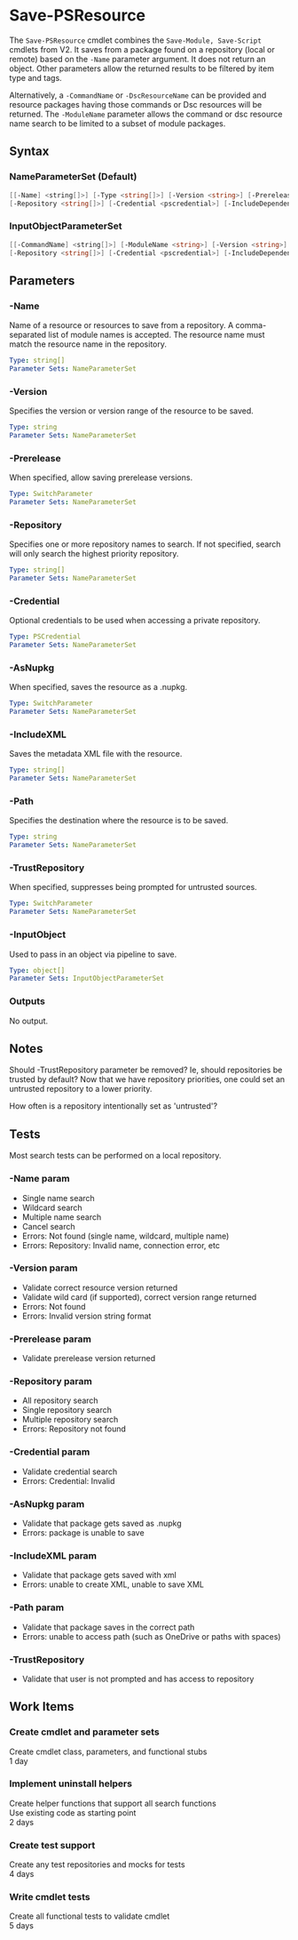 # Save-PSResource

The `Save-PSResource` cmdlet combines the `Save-Module, Save-Script` cmdlets from V2.
It saves from a package found on a repository (local or remote) based on the `-Name` parameter argument.
It does not return an object.
Other parameters allow the returned results to be filtered by item type and tags.  

Alternatively, a `-CommandName` or `-DscResourceName` can be provided and resource packages having those commands or Dsc resources will be returned.
The `-ModuleName` parameter allows the command or dsc resource name search to be limited to a subset of module packages.  

## Syntax

### NameParameterSet (Default)
``` PowerShell
[[-Name] <string[]>] [-Type <string[]>] [-Version <string>] [-Prerelease] [-Tags <string[]>]
[-Repository <string[]>] [-Credential <pscredential>] [-IncludeDependencies] [-WhatIf] [-Confirm] [<CommonParameters>]
```

### InputObjectParameterSet
``` PowerShell
[[-CommandName] <string[]>] [-ModuleName <string>] [-Version <string>] [-Prerelease] [-Tags <string[]>]
[-Repository <string[]>] [-Credential <pscredential>] [-IncludeDependencies] [-WhatIf] [-Confirm] [<CommonParameters>]
```

## Parameters

### -Name

Name of a resource or resources to save from a repository.
A comma-separated list of module names is accepted. The resource name must match the resource name in the repository.

```yml
Type: string[]
Parameter Sets: NameParameterSet
```

### -Version

Specifies the version or version range of the resource to be saved.

```yml
Type: string
Parameter Sets: NameParameterSet
```

### -Prerelease

When specified, allow saving prerelease versions.

```yml
Type: SwitchParameter
Parameter Sets: NameParameterSet
```

### -Repository

Specifies one or more repository names to search.
If not specified, search will only search the highest priority repository.

```yml
Type: string[]
Parameter Sets: NameParameterSet
```

### -Credential

Optional credentials to be used when accessing a private repository.

```yml
Type: PSCredential
Parameter Sets: NameParameterSet
```

### -AsNupkg

When specified, saves the resource as a .nupkg.

```yml
Type: SwitchParameter
Parameter Sets: NameParameterSet
```

### -IncludeXML

Saves the metadata XML file with the resource. 

```yml
Type: string[]
Parameter Sets: NameParameterSet
```

### -Path

Specifies the destination where the resource is to be saved.

```yml
Type: string
Parameter Sets: NameParameterSet
```

### -TrustRepository

When specified, suppresses being prompted for untrusted sources.

```yml
Type: SwitchParameter
Parameter Sets: NameParameterSet
```

### -InputObject

Used to pass in an object via pipeline to save.

```yml
Type: object[]
Parameter Sets: InputObjectParameterSet
```

### Outputs

No output.

## Notes

Should -TrustRepository parameter be removed?  Ie, should repositories be trusted by default?
Now that we have repository priorities, one could set an untrusted repository to a lower priority.

How often is a repository intentionally set as 'untrusted'?


## Tests

Most search tests can be performed on a local repository.

### -Name param

- Single name search
- Wildcard search
- Multiple name search
- Cancel search
- Errors: Not found (single name, wildcard, multiple name)
- Errors: Repository: Invalid name, connection error, etc

### -Version param

- Validate correct resource version returned
- Validate wild card (if supported), correct version range returned
- Errors: Not found
- Errors: Invalid version string format

### -Prerelease param

- Validate prerelease version returned

### -Repository param

- All repository search
- Single repository search
- Multiple repository search
- Errors: Repository not found

### -Credential param

- Validate credential search
- Errors: Credential: Invalid

### -AsNupkg param

- Validate that package gets saved as .nupkg
- Errors: package is unable to save

### -IncludeXML param

- Validate that package gets saved with xml
- Errors: unable to create XML, unable to save XML

### -Path param

- Validate that package saves in the correct path
- Errors: unable to access path (such as OneDrive or paths with spaces)

### -TrustRepository

- Validate that user is not prompted and has access to repository



## Work Items

### Create cmdlet and parameter sets

Create cmdlet class, parameters, and functional stubs  
1 day

### Implement uninstall helpers

Create helper functions that support all search functions  
Use existing code as starting point  
2 days

### Create test support

Create any test repositories and mocks for tests  
4 days

### Write cmdlet tests

Create all functional tests to validate cmdlet  
5 days
